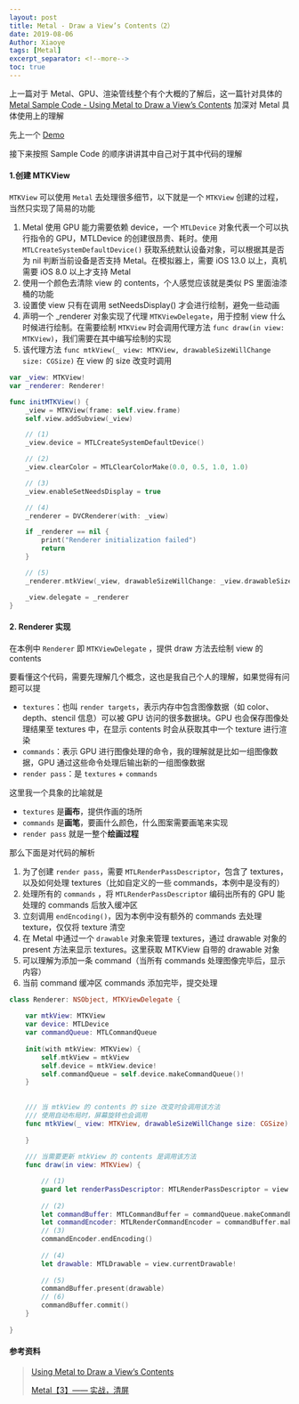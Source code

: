 ```yaml
---
layout: post
title: Metal - Draw a View’s Contents（2）
date: 2019-08-06
Author: Xiaoye
tags: [Metal]
excerpt_separator: <!--more-->
toc: true
---
```


上一篇对于 Metal、GPU、渲染管线整个有个大概的了解后，这一篇针对具体的 [Metal Sample Code - Using Metal to Draw a View’s Contents](<https://developer.apple.com/documentation/metal/basic_tasks_and_concepts/using_metal_to_draw_a_view_s_contents>) 加深对 Metal 具体使用上的理解

<!--more-->

先上一个 [Demo](<https://github.com/Xiaoye220/Demos/tree/master/MetalDemo>)

接下来按照 Sample Code 的顺序讲讲其中自己对于其中代码的理解

#### 1.创建 MTKView

`MTKView` 可以使用 `Metal` 去处理很多细节，以下就是一个 `MTKView` 创建的过程，当然只实现了简易的功能

1. Metal 使用 GPU 能力需要依赖 device，一个 `MTLDevice` 对象代表一个可以执行指令的 GPU，MTLDevice 的创建很昂贵、耗时。使用 `MTLCreateSystemDefaultDevice()`  获取系统默认设备对象，可以根据其是否为 nil 判断当前设备是否支持 Metal。在模拟器上，需要 iOS 13.0 以上，真机需要 iOS 8.0 以上才支持 Metal
2. 使用一个颜色去清除 view 的 contents，个人感觉应该就是类似 PS 里面油漆桶的功能
3. 设置使 view 只有在调用 setNeedsDisplay() 才会进行绘制，避免一些动画
4. 声明一个 _renderer 对象实现了代理 `MTKViewDelegate`，用于控制 view 什么时候进行绘制。在需要绘制 `MTKView` 时会调用代理方法 `func draw(in view: MTKView)`，我们需要在其中编写绘制的实现
5. 该代理方法 `func mtkView(_ view: MTKView, drawableSizeWillChange size: CGSize)` 在 view 的 size 改变时调用

```swift
var _view: MTKView!
var _renderer: Renderer!

func initMTKView() {
    _view = MTKView(frame: self.view.frame)
    self.view.addSubview(_view)

    // (1)
    _view.device = MTLCreateSystemDefaultDevice()

    // (2)
    _view.clearColor = MTLClearColorMake(0.0, 0.5, 1.0, 1.0)

    // (3)
    _view.enableSetNeedsDisplay = true

    // (4)
    _renderer = DVCRenderer(with: _view)

    if _renderer == nil {
        print("Renderer initialization failed")
        return
    }

    // (5)
    _renderer.mtkView(_view, drawableSizeWillChange: _view.drawableSize)

    _view.delegate = _renderer
}
```



#### 2. Renderer 实现

在本例中 `Renderer` 即 `MTKViewDelegate` ，提供 draw 方法去绘制 view 的 contents

要看懂这个代码，需要先理解几个概念，这也是我自己个人的理解，如果觉得有问题可以提

* `textures`：也叫 `render targets`，表示内存中包含图像数据（如 color、depth、stencil 信息）可以被 GPU 访问的很多数据块。GPU 也会保存图像处理结果至 textures 中，在显示 contents 时会从获取其中一个 texture 进行渲染
* `commands`：表示 GPU 进行图像处理的命令，我的理解就是比如一组图像数据，GPU 通过这些命令处理后输出新的一组图像数据
* `render pass`：是 `textures` + `commands` 

这里我一个具象的比喻就是

* `textures` 是**画布**，提供作画的场所
* `commands` 是**画笔**，要画什么颜色，什么图案需要画笔来实现
* `render pass` 就是一整个**绘画过程** 



那么下面是对代码的解析

1. 为了创建 `render pass`，需要 `MTLRenderPassDescriptor`，包含了 textures，以及如何处理 textures（比如自定义的一些 commands，本例中是没有的）
2. 处理所有的 `commands` ，将  `MTLRenderPassDescriptor` 编码出所有的 GPU 能处理的 commands 后放入缓冲区
3. 立刻调用 `endEncoding()`，因为本例中没有额外的 commands 去处理 texture，仅仅将 texture 清空
4. 在 Metal 中通过一个 `drawable` 对象来管理 textures，通过 drawable 对象的 present 方法来显示 textures。这里获取 MTKView 自带的 drawable 对象
5. 可以理解为添加一条 command（当所有 commands 处理图像完毕后，显示内容）
6. 当前 command 缓冲区 commands 添加完毕，提交处理

```swift
class Renderer: NSObject, MTKViewDelegate {
    
    var mtkView: MTKView
    var device: MTLDevice
    var commandQueue: MTLCommandQueue
    
    init(with mtkView: MTKView) {
        self.mtkView = mtkView
        self.device = mtkView.device!
        self.commandQueue = self.device.makeCommandQueue()!
    }
    
    
    /// 当 mtkView 的 contents 的 size 改变时会调用该方法
    /// 使用自动布局时，屏幕旋转也会调用
    func mtkView(_ view: MTKView, drawableSizeWillChange size: CGSize) {
        
    }
    
    /// 当需要更新 mtkView 的 contents 是调用该方法
    func draw(in view: MTKView) {

        // (1)
        guard let renderPassDescriptor: MTLRenderPassDescriptor = view.currentRenderPassDescriptor else { return }
        
        // (2)
        let commandBuffer: MTLCommandBuffer = commandQueue.makeCommandBuffer()!
        let commandEncoder: MTLRenderCommandEncoder = commandBuffer.makeRenderCommandEncoder(descriptor: renderPassDescriptor)!
		// (3)
        commandEncoder.endEncoding()
        
        // (4)
        let drawable: MTLDrawable = view.currentDrawable!
        
        // (5)
        commandBuffer.present(drawable)
        // (6)
        commandBuffer.commit()
    }
    
}
```



#### 参考资料

> [Using Metal to Draw a View’s Contents](<https://developer.apple.com/documentation/metal/basic_tasks_and_concepts/using_metal_to_draw_a_view_s_contents>)
>
> [Metal【3】—— 实战，清屏](<https://xiaozhuanlan.com/topic/9870134265>)

